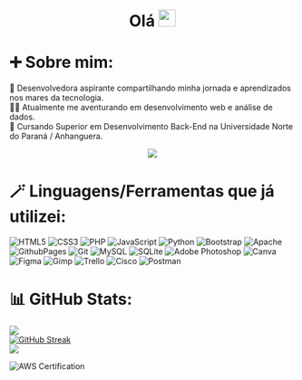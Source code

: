 <h1>
  <div id="header" align="center">
  Olá
  <img src="https://media.giphy.com/media/hvRJCLFzcasrR4ia7z/giphy.gif" width="30px"/>
  </div>
</h1>

# ➕ Sobre mim:
🌟 Desenvolvedora aspirante compartilhando minha jornada e aprendizados nos mares da tecnologia.<br>
🧙‍♀️ Atualmente me aventurando em desenvolvimento web e análise de dados.<br>
📜 Cursando Superior em Desenvolvimento Back-End na Universidade Norte do Paraná / Anhanguera.

<div align="center">
  <img src="https://i.pinimg.com/originals/9f/16/d9/9f16d926f95e7ccc80b3771c50edaec3.gif" width="fit-content"/>
</div>


# 🪄 Linguagens/Ferramentas que já utilizei:
![HTML5](https://img.shields.io/badge/html5-%23E34F26.svg?style=for-the-badge&logo=html5&logoColor=white) ![CSS3](https://img.shields.io/badge/css3-%231572B6.svg?style=for-the-badge&logo=css3&logoColor=white) ![PHP](https://img.shields.io/badge/php-%23777BB4.svg?style=for-the-badge&logo=php&logoColor=white) ![JavaScript](https://img.shields.io/badge/javascript-%23323330.svg?style=for-the-badge&logo=javascript&logoColor=%23F7DF1E) ![Python](https://img.shields.io/badge/python-3670A0?style=for-the-badge&logo=python&logoColor=ffdd54) ![Bootstrap](https://img.shields.io/badge/bootstrap-%238511FA.svg?style=for-the-badge&logo=bootstrap&logoColor=white) ![Apache](https://img.shields.io/badge/apache-%23D42029.svg?style=for-the-badge&logo=apache&logoColor=white) ![GithubPages](https://img.shields.io/badge/github%20pages-121013?style=for-the-badge&logo=github&logoColor=white) ![Git](https://img.shields.io/badge/git-%23F05033.svg?style=for-the-badge&logo=git&logoColor=white) ![MySQL](https://img.shields.io/badge/mysql-4479A1.svg?style=for-the-badge&logo=mysql&logoColor=white) ![SQLite](https://img.shields.io/badge/sqlite-%2307405e.svg?style=for-the-badge&logo=sqlite&logoColor=white) ![Adobe Photoshop](https://img.shields.io/badge/adobe%20photoshop-%2331A8FF.svg?style=for-the-badge&logo=adobe%20photoshop&logoColor=white) ![Canva](https://img.shields.io/badge/Canva-%2300C4CC.svg?style=for-the-badge&logo=Canva&logoColor=white) ![Figma](https://img.shields.io/badge/figma-%23F24E1E.svg?style=for-the-badge&logo=figma&logoColor=white) ![Gimp](https://img.shields.io/badge/Gimp-657D8B?style=for-the-badge&logo=gimp&logoColor=FFFFFF) ![Trello](https://img.shields.io/badge/Trello-%23026AA7.svg?style=for-the-badge&logo=Trello&logoColor=white) ![Cisco](https://img.shields.io/badge/cisco-%23049fd9.svg?style=for-the-badge&logo=cisco&logoColor=black) ![Postman](https://img.shields.io/badge/Postman-FF6C37?style=for-the-badge&logo=postman&logoColor=white)

# 📊 GitHub Stats:
![](https://github-readme-stats.vercel.app/api?username=gcramalho&theme=github_dark&hide_border=false&include_all_commits=false&count_private=false)<br/>
[![GitHub Streak](https://github-readme-streak-stats.herokuapp.com?user=gcramalho&theme=nightfox&hide_current_streak=true)](https://git.io/streak-stats)<br/>
![](https://github-readme-stats.vercel.app/api/top-langs/?username=gcramalho&theme=github_dark&hide_border=false&include_all_commits=false&count_private=false&layout=compact)


![AWS Certification](https://i.imgur.com/pNpC7pP.png)

<!-- Proudly created with GPRM ( https://gprm.itsvg.in ) -->

<!---
gcramalho/gcramalho is a ✨ special ✨ repository because its `README.md` (this file) appears on your GitHub profile.
You can click the Preview link to take a look at your changes.
--->
